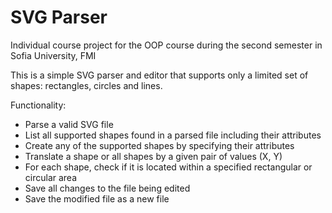 # SVG Parser
Individual course project for the OOP course during the second semester in Sofia University, FMI

This is a simple SVG parser and editor that supports only a limited set of shapes: rectangles, circles and lines.

Functionality:
* Parse a valid SVG file
* List all supported shapes found in a parsed file including their attributes
* Create any of the supported shapes by specifying their attributes
* Translate a shape or all shapes by a given pair of values (X, Y)
* For each shape, check if it is located within a specified rectangular or circular area
* Save all changes to the file being edited
* Save the modified file as a new file
